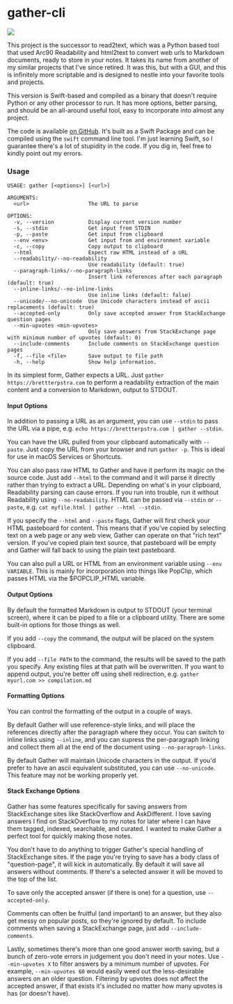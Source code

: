 # gather-cli

<!-- README -->

![](https://cdn3.brettterpstra.com/uploads/2022/08/gatherheader-rb.webp)

This project is the successor to read2text, which was a Python based tool that used Arc90 Readability and html2text to convert web urls to Markdown documents, ready to store in your notes. It takes its name from another of my similar projects that I've since retired. It was this, but with a GUI, and this is infinitely more scriptable and is designed to nestle into your favorite tools and projects.

This version is Swift-based and compiled as a binary that doesn't require Python or any other processor to run. It has more options, better parsing, and should be an all-around useful tool, easy to incorporate into almost any project.

The code is available [on GitHub](https://github.com/ttscoff/gather-cli). It's built as a Swift Package and can be compiled using the `swift` command line tool. I'm just learning Swift, so I guarantee there's a lot of stupidity in the code. If you dig in, feel free to kindly point out my errors.

### Usage

```console
USAGE: gather [<options>] [<url>]

ARGUMENTS:
  <url>                   The URL to parse

OPTIONS:
  -v, --version           Display current version number
  -s, --stdin             Get input from STDIN
  -p, --paste             Get input from clipboard
  --env <env>             Get input from and environment variable
  -c, --copy              Copy output to clipboard
  --html                  Expect raw HTML instead of a URL
  --readability/--no-readability
                          Use readability (default: true)
  --paragraph-links/--no-paragraph-links
                          Insert link references after each paragraph (default: true)
  --inline-links/--no-inline-links
                          Use inline links (default: false)
  --unicode/--no-unicode  Use Unicode characters instead of ascii replacements (default: true)
  --accepted-only         Only save accepted answer from StackExchange question pages
  --min-upvotes <min-upvotes>
                          Only save answers from StackExchange page with minimum number of upvotes (default: 0)
  --include-comments      Include comments on StackExchange question pages
  -f, --file <file>       Save output to file path
  -h, --help              Show help information.
```

In its simplest form, Gather expects a URL. Just `gather https://brettterpstra.com` to perform a readability extraction of the main content and a conversion to Markdown, output to STDOUT.

#### Input Options

In addition to passing a URL as an argument, you can use `--stdin` to pass the URL via a pipe, e.g. `echo https://brettterpstra.com | gather --stdin`.

You can have the URL pulled from your clipboard automatically with `--paste`. Just copy the URL from your browser and run `gather -p`. This is ideal for use in macOS Services or Shortcuts.

You can also pass raw HTML to Gather and have it perform its magic on the source code. Just add `--html` to the command and it will parse it directly rather than trying to extract a URL. Depending on what's in your clipboard, Readability parsing can cause errors. If you run into trouble, run it without Readability using `--no-readability`. HTML can be passed via `--stdin` or `--paste`, e.g. `cat myfile.html | gather --html --stdin`.

If you specify the `--html` and `--paste` flags, Gather will first check your HTML pasteboard for content. This means that if you've copied by selecting text on a web page or any web view, Gather can operate on that "rich text" version. If you've copied plain text source, that pasteboard will be empty and Gather will fall back to using the plain text pasteboard.

You can also pull a URL or HTML from an environment variable using `--env VARIABLE`. This is mainly for incorporation into things like PopClip, which passes HTML via the $POPCLIP_HTML variable.

#### Output Options

By default the formatted Markdown is output to STDOUT (your terminal screen), where it can be piped to a file or a clipboard utility. There are some built-in options for those things as well.

If you add `--copy` the command, the output will be placed on the system clipboard.

If you add `--file PATH` to the command, the results will be saved to the path you specify. Any existing files at that path will be overwritten. If you want to append output, you're better off using shell redirection, e.g. `gather myurl.com >> compilation.md`

#### Formatting Options

You can control the formatting of the output in a couple of ways.

By default Gather will use reference-style links, and will place the references directly after the paragraph where they occur. You can switch to inline links using `--inline`, and you can supress the per-paragraph linking and collect them all at the end of the document using `--no-paragraph-links`.

By default Gather will maintain Unicode characters in the output. If you'd prefer to have an ascii equivalent substituted, you can use `--no-unicode`. This feature may not be working properly yet.

#### Stack Exchange Options

Gather has some features specifically for saving answers from StackExchange sites like StackOverflow and AskDifferent. I love saving answers I find on StackOverflow to my notes for later where I can have them tagged, indexed, searchable, and curated. I wanted to make Gather a perfect tool for quickly making those notes.

You don't have to do anything to trigger Gather's special handling of StackExchange sites. If the page you're trying to save has a body class of "question-page", it will kick in automatically. By default it will save all answers without comments. If there's a selected answer it will be moved to the top of the list.

To save only the accepted answer (if there is one) for a question, use `--accepted-only`.

Comments can often be fruitful (and important) to an answer, but they also get messy on popular posts, so they're ignored by default. To include comments when saving a StackExchange page, just add `--include-comments`.

Lastly, sometimes there's more than one good answer worth saving, but a bunch of zero-vote errors in judgement you don't need in your notes. Use `--min-upvotes X` to filter answers by a minimum number of upvotes. For example, `--min-upvotes 60` would easily weed out the less-desirable answers on an older question. Filtering by upvotes does not affect the accepted answer, if that exists it's included no matter how many upvotes is has (or doesn't have).

<!-- END README -->

